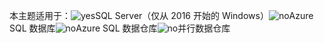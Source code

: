 本主题适用于：![yes](media/yes.png)SQL Server（仅从 2016 开始的 Windows）![no](media/no.png)Azure SQL 数据库![no](media/no.png)Azure SQL 数据仓库![no](media/no.png)并行数据仓库